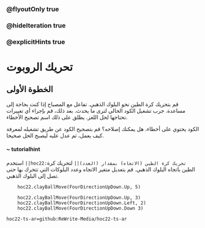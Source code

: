 ### @flyoutOnly true
### @hideIteration true
### @explicitHints true


# تحريك الروبوت

## الخطوة الأولى
قم بتحريك كرة الطين نحو البلوك الذهبي. تفاعل مع المصباح إذا كنت بحاجة إلى مساعدة. جرب تشغيل الكود الحالي لترى ما يحدث. بعد ذلك، قم بإجراء أي تغييرات تحتاجها لحل اللغز. يطلق على ذلك اسم تصحيح الأخطاء.

الكود يحتوي على أخطاء، هل يمكنك إصلاحه؟ قم بتصحيح الكود عن طريق تشغيله لمعرفة كيف يعمل، ثم عدل عليه ليصبح الحل صحيحا.

#### ~ tutorialhint  
استخدم ``||hoc22:تحريك كرة الطين (الاتجاه) بمقدار (العدد)||`` لتحريك كرة الطين باتجاه البلوك الذهبي. قم بتعديل متغير الاتجاه وعدد البلوكات التي تتحرك بها حتى تصل إلى البلوك الذهبي.

```ghost
    hoc22.clayBallMove(FourDirectionUpDown.Up, 5)
```
```template
    hoc22.clayBallMove(FourDirectionUpDown.Up, 3)
    hoc22.clayBallMove(FourDirectionUpDown.Left, 2)
    hoc22.clayBallMove(FourDirectionUpDown.Down 3)
```

```package
hoc22-ts-ar=github:ReWrite-Media/hoc22-ts-ar
```